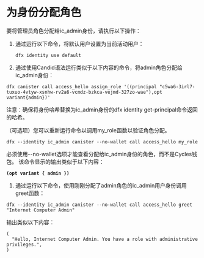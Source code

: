 # 为身份分配角色

要将管理员角色分配给ic\_admin身份，请执行以下操作：

1. 通过运行以下命令，将默认用户设置为当前活动用户：  


   ```text
   dfx identity use default
   ```

2. 通过使用Candid语法运行类似于以下内容的命令，将admin角色分配给ic\_admin身份：

```text
dfx canister call access_hello assign_role '((principal "c5wa6-3irl7-tuxuo-4vtyw-xsnhw-rv2a6-vcmdz-bzkca-vejmd-327zo-wae"),opt variant{admin})'
```

注意：确保将身份哈希替换为ic\_admin身份的dfx identity get-principal命令返回的哈希。

（可选项）您可以重新运行命令以调用my\_role函数以验证角色分配。

```text
dfx --identity ic_admin canister --no-wallet call access_hello my_role
```

必须使用--no-wallet选项才能查看分配给ic\_admin身份的角色，而不是Cycles钱包。 该命令显示的输出类似于以下内容：

**`(opt variant { admin })`**

1. 通过运行以下命令，使用刚刚分配了admin角色的ic\_admin用户身份调用greet函数：

```text
dfx --identity ic_admin canister --no-wallet call access_hello greet "Internet Computer Admin"
```

输出类似以下内容：

```text
(
  "Hello, Internet Computer Admin. You have a role with administrative privileges.",
)
```

